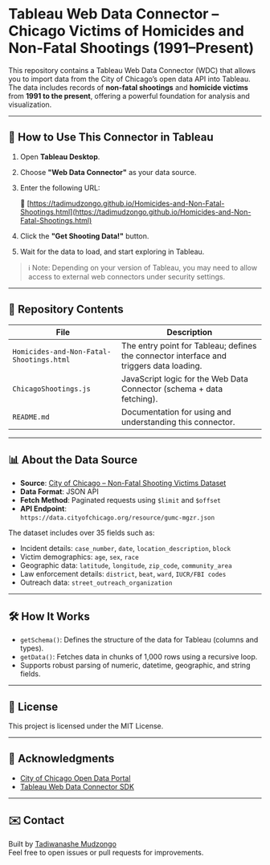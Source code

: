 # Tableau Web Data Connector – Chicago Victims of Homicides and Non-Fatal Shootings (1991–Present)

This repository contains a Tableau Web Data Connector (WDC) that allows you to import data from the City of Chicago’s open data API into Tableau. The data includes records of **non-fatal shootings** and **homicide victims** from **1991 to the present**, offering a powerful foundation for analysis and visualization.

---

## 🚀 How to Use This Connector in Tableau

1. Open **Tableau Desktop**.
2. Choose **"Web Data Connector"** as your data source.
3. Enter the following URL:

   🔗 [https://tadimudzongo.github.io/Homicides-and-Non-Fatal-Shootings.html](https://tadimudzongo.github.io/Homicides-and-Non-Fatal-Shootings.html)

4. Click the **"Get Shooting Data!"** button.
5. Wait for the data to load, and start exploring in Tableau.

> ℹ️ Note: Depending on your version of Tableau, you may need to allow access to external web connectors under security settings.

---

## 📁 Repository Contents

| File                          | Description                                                        |
|-------------------------------|--------------------------------------------------------------------|
| `Homicides-and-Non-Fatal-Shootings.html` | The entry point for Tableau; defines the connector interface and triggers data loading. |
| `ChicagoShootings.js`         | JavaScript logic for the Web Data Connector (schema + data fetching). |
| `README.md`                   | Documentation for using and understanding this connector.          |

---

## 📊 About the Data Source

- **Source**: [City of Chicago – Non-Fatal Shooting Victims Dataset](https://data.cityofchicago.org/Public-Safety/Non-Fatal-Shooting-Victims/gumc-mgzr)
- **Data Format**: JSON API
- **Fetch Method**: Paginated requests using `$limit` and `$offset`
- **API Endpoint**:  
  `https://data.cityofchicago.org/resource/gumc-mgzr.json`

The dataset includes over 35 fields such as:

- Incident details: `case_number`, `date`, `location_description`, `block`
- Victim demographics: `age`, `sex`, `race`
- Geographic data: `latitude`, `longitude`, `zip_code`, `community_area`
- Law enforcement details: `district`, `beat`, `ward`, `IUCR/FBI codes`
- Outreach data: `street_outreach_organization`

---

## 🛠️ How It Works

- `getSchema()`: Defines the structure of the data for Tableau (columns and types).
- `getData()`: Fetches data in chunks of 1,000 rows using a recursive loop.
- Supports robust parsing of numeric, datetime, geographic, and string fields.

---

## 📄 License

This project is licensed under the MIT License.

---

## 🙌 Acknowledgments

- [City of Chicago Open Data Portal](https://data.cityofchicago.org)
- [Tableau Web Data Connector SDK](https://tableau.github.io/webdataconnector/)

---

## ✉️ Contact

Built by [Tadiwanashe Mudzongo](https://github.com/TadiMudzongo)  
Feel free to open issues or pull requests for improvements.

